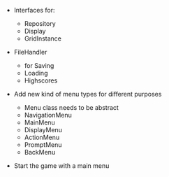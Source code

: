 * Interfaces for:
    * Repository
    * Display
    * GridInstance

* FileHandler
    * for Saving
    * Loading
    * Highscores

* Add new kind of menu types for different purposes
    * Menu class needs to be abstract
    * NavigationMenu
    * MainMenu
    * DisplayMenu
    * ActionMenu
    * PromptMenu
    * BackMenu

* Start the game with a main menu
